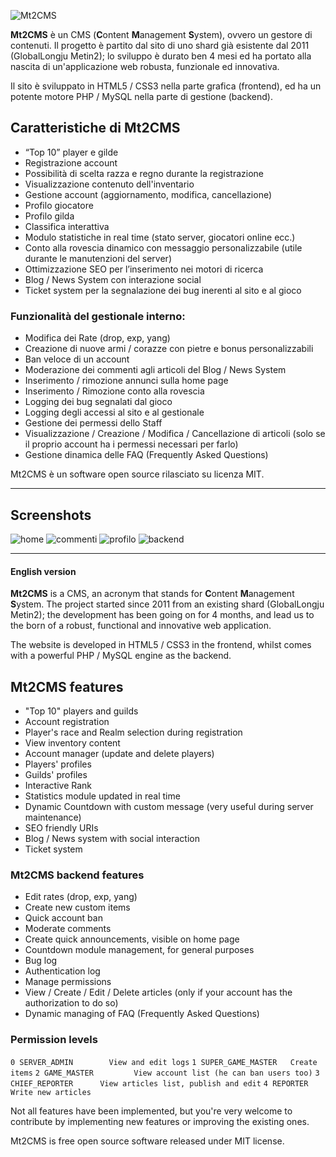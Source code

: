![Mt2CMS](https://raw.github.com/simonewebdesign/Mt2-CMS/master/img/mt2cms-logo.png)

**Mt2CMS** è un CMS (**C**ontent **M**anagement **S**ystem), ovvero un gestore di contenuti.
Il progetto è partito dal sito di uno shard già esistente dal 2011 (GlobalLongju Metin2); lo sviluppo è durato ben 4 mesi ed ha portato alla nascita di un'applicazione web robusta, funzionale ed innovativa.

Il sito è sviluppato in HTML5 / CSS3 nella parte grafica (frontend), ed ha un potente motore PHP / MySQL nella parte di gestione (backend).

## Caratteristiche di Mt2CMS

- “Top 10” player e gilde
- Registrazione account
- Possibilità di scelta razza e regno durante la registrazione
- Visualizzazione contenuto dell'inventario
- Gestione account (aggiornamento, modifica, cancellazione)
- Profilo giocatore
- Profilo gilda
- Classifica interattiva
- Modulo statistiche in real time (stato server, giocatori online ecc.)
- Conto alla rovescia dinamico con messaggio personalizzabile (utile durante le manutenzioni del server)
- Ottimizzazione SEO per l’inserimento nei motori di ricerca
- Blog / News System con interazione social
- Ticket system per la segnalazione dei bug inerenti al sito e al gioco

### Funzionalità del gestionale interno:

- Modifica dei Rate (drop, exp, yang)
- Creazione di nuove armi / corazze con pietre e bonus personalizzabili
- Ban veloce di un account
- Moderazione dei commenti agli articoli del Blog / News System
- Inserimento / rimozione annunci sulla home page
- Inserimento / Rimozione conto alla rovescia
- Logging dei bug segnalati dal gioco
- Logging degli accessi al sito e al gestionale
- Gestione dei permessi dello Staff
- Visualizzazione / Creazione / Modifica / Cancellazione di articoli (solo se il proprio account ha i permessi necessari per farlo)
- Gestione dinamica delle FAQ (Frequently Asked Questions)

Mt2CMS è un software open source rilasciato su licenza MIT.

*****

## Screenshots
![home](https://raw.github.com/simonewebdesign/Mt2-CMS/master/img/screenshots/home.png)
![commenti](https://raw.github.com/simonewebdesign/Mt2-CMS/master/img/screenshots/commenti.png)
![profilo](https://raw.github.com/simonewebdesign/Mt2-CMS/master/img/screenshots/profilo.png)
![backend](https://raw.github.com/simonewebdesign/Mt2-CMS/master/img/screenshots/backend.png)

*****

#### English version

**Mt2CMS** is a CMS, an acronym that stands for **C**ontent **M**anagement **S**ystem.
The project started since 2011 from an existing shard (GlobalLongju Metin2); the development has been going on for 4 months, and lead us to the born of a robust, functional and innovative web application.

The website is developed in HTML5 / CSS3 in the frontend, whilst comes with a powerful PHP / MySQL engine as the backend.

## Mt2CMS features

- "Top 10" players and guilds
- Account registration
- Player's race and Realm selection during registration
- View inventory content
- Account manager (update and delete players)
- Players' profiles
- Guilds' profiles
- Interactive Rank
- Statistics module updated in real time
- Dynamic Countdown with custom message (very useful during server maintenance)
- SEO friendly URIs
- Blog / News system with social interaction
- Ticket system 

### Mt2CMS backend features

- Edit rates (drop, exp, yang)
- Create new custom items
- Quick account ban
- Moderate comments
- Create quick announcements, visible on home page
- Countdown module management, for general purposes
- Bug log
- Authentication log
- Manage permissions
- View / Create / Edit / Delete articles (only if your account has the authorization to do so)
- Dynamic managing of FAQ (Frequently Asked Questions)

### Permission levels
`0 SERVER_ADMIN        View and edit logs`
`1 SUPER_GAME_MASTER   Create items`
`2 GAME_MASTER         View account list (he can ban users too)`
`3 CHIEF_REPORTER      View articles list, publish and edit`
`4 REPORTER            Write new articles`

Not all features have been implemented, but you're very welcome to contribute by implementing new features or improving the existing ones.

Mt2CMS is free open source software released under MIT license.